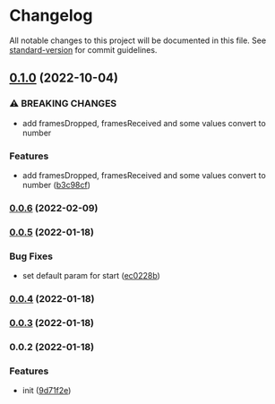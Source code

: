 # Changelog

All notable changes to this project will be documented in this file. See [standard-version](https://github.com/conventional-changelog/standard-version) for commit guidelines.

## [0.1.0](https://github.com/Krivega/stats-peerconnection/compare/v0.0.6...v0.1.0) (2022-10-04)

### ⚠ BREAKING CHANGES

- add framesDropped, framesReceived and some values convert to number

### Features

- add framesDropped, framesReceived and some values convert to number ([b3c98cf](https://github.com/Krivega/stats-peerconnection/commit/b3c98cfdfe695536ce82e2cb68e59eda50d61116))

### [0.0.6](https://github.com/Krivega/stats-peerconnection/compare/v0.0.5...v0.0.6) (2022-02-09)

### [0.0.5](https://github.com/Krivega/stats-peerconnection/compare/v0.0.4...v0.0.5) (2022-01-18)

### Bug Fixes

- set default param for start ([ec0228b](https://github.com/Krivega/stats-peerconnection/commit/ec0228b087c10018ae826f265e1f327245acae21))

### [0.0.4](https://github.com/Krivega/stats-peerconnection/compare/v0.0.3...v0.0.4) (2022-01-18)

### [0.0.3](https://github.com/Krivega/stats-peerconnection/compare/v0.0.2...v0.0.3) (2022-01-18)

### 0.0.2 (2022-01-18)

### Features

- init ([9d71f2e](https://github.com/Krivega/stats-peerconnection/commit/9d71f2e05fbdd1ea2f7b1a9152391588fc61c046))
